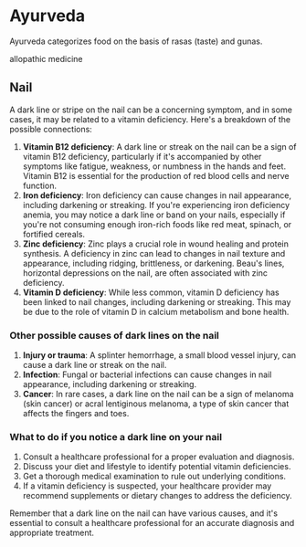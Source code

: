 # Ayurveda

Ayurveda categorizes food on the basis of rasas (taste) and gunas.

allopathic medicine

## Nail

A dark line or stripe on the nail can be a concerning symptom, and in some cases, it may be related to a vitamin deficiency. Here's a breakdown of the possible connections:

1. **Vitamin B12 deficiency**: A dark line or streak on the nail can be a sign of vitamin B12 deficiency, particularly if it's accompanied by other symptoms like fatigue, weakness, or numbness in the hands and feet. Vitamin B12 is essential for the production of red blood cells and nerve function.
2. **Iron deficiency**: Iron deficiency can cause changes in nail appearance, including darkening or streaking. If you're experiencing iron deficiency anemia, you may notice a dark line or band on your nails, especially if you're not consuming enough iron-rich foods like red meat, spinach, or fortified cereals.
3. **Zinc deficiency**: Zinc plays a crucial role in wound healing and protein synthesis. A deficiency in zinc can lead to changes in nail texture and appearance, including ridging, brittleness, or darkening. Beau's lines, horizontal depressions on the nail, are often associated with zinc deficiency.
4. **Vitamin D deficiency**: While less common, vitamin D deficiency has been linked to nail changes, including darkening or streaking. This may be due to the role of vitamin D in calcium metabolism and bone health.

### Other possible causes of dark lines on the nail

1. **Injury or trauma**: A splinter hemorrhage, a small blood vessel injury, can cause a dark line or streak on the nail.
2. **Infection**: Fungal or bacterial infections can cause changes in nail appearance, including darkening or streaking.
3. **Cancer**: In rare cases, a dark line on the nail can be a sign of melanoma (skin cancer) or acral lentiginous melanoma, a type of skin cancer that affects the fingers and toes.

### What to do if you notice a dark line on your nail

1. Consult a healthcare professional for a proper evaluation and diagnosis.
2. Discuss your diet and lifestyle to identify potential vitamin deficiencies.
3. Get a thorough medical examination to rule out underlying conditions.
4. If a vitamin deficiency is suspected, your healthcare provider may recommend supplements or dietary changes to address the deficiency.

Remember that a dark line on the nail can have various causes, and it's essential to consult a healthcare professional for an accurate diagnosis and appropriate treatment.
